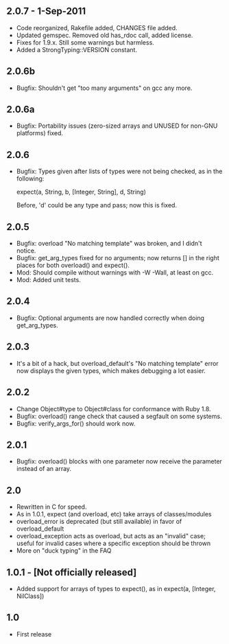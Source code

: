 ## 2.0.7 - 1-Sep-2011
* Code reorganized, Rakefile added, CHANGES file added.
* Updated gemspec. Removed old has_rdoc call, added license.
* Fixes for 1.9.x. Still some warnings but harmless.
* Added a StrongTyping::VERSION constant.

## 2.0.6b
* Bugfix: Shouldn't get "too many arguments" on gcc any more.

## 2.0.6a
* Bugfix: Portability issues (zero-sized arrays and UNUSED for non-GNU
  platforms) fixed.
   
## 2.0.6
* Bugfix: Types given after lists of types were not being checked, as in
  the following:
   
    expect(a, String, b, [Integer, String], d, String)
   
  Before, 'd' could be any type and pass; now this is fixed.
   
## 2.0.5
* Bugfix: overload "No matching template" was broken, and I didn't notice.
* Bugfix: get_arg_types fixed for no arguments; now returns []
  in the right places for both overload() and expect().
* Mod: Should compile without warnings with -W -Wall, at least on gcc.
* Mod: Added unit tests.
   
## 2.0.4
* Bugfix: Optional arguments are now handled correctly when doing get_arg_types.
   
## 2.0.3
* It's a bit of a hack, but overload_default's "No matching
  template" error now displays the given types, which makes
  debugging a lot easier.
   
## 2.0.2
* Change Object#type to Object#class for conformance with Ruby 1.8.
* Bugfix: overload() range check that caused a segfault on some systems.
* Bugfix: verify_args_for() should work now.
     
## 2.0.1
* Bugfix: overload() blocks with one parameter now receive the parameter
  instead of an array.
   
## 2.0
* Rewritten in C for speed.
* As in 1.0.1, expect (and overload, etc) take arrays of classes/modules
* overload_error is deprecated (but still available) in favor of overload_default
* overload_exception acts as overload, but acts as an "invalid" case; useful
  for invalid cases where a specific exception should be thrown
* More on "duck typing" in the FAQ
     
## 1.0.1 - [Not officially released]
* Added support for arrays of types to expect(), as in expect(a, [Integer, NilClass])

## 1.0
* First release
